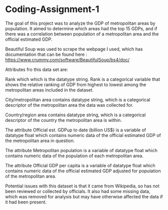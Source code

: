 # Coding-Assignment-1

The goal of this project was to analyze the GDP of metropolitan areas by population. It aimed to determine which areas had the top 15 GDPs, and if there was a correlation between population of a metropolitan area and the official estimated GDP.

Beautiful Soup was used to scrape the webpage I used, which has documentation that can be found here : https://www.crummy.com/software/BeautifulSoup/bs4/doc/

Attributes fro this data set are:

Rank which which is the datatype string. Rank is a categorical variable that shows the relative ranking of GDP from highest to lowest among the metropolitan areas included in the dataset.

City/metropolitan area contains datatype string, which is a categorical descriptor of the metropolitan area the data was collected for.

Country/region area contains datatype string, which is a categorical descriptor of the country the metropolitan area is within.

The attribute Official est. GDPup to date (billion US$) is a variable of datatype float which contains numeric data of the official estimated GDP of the metropolitan area in question.

The attribute Metropolitan population is a variable of datatype float which contains numeric data of the population of each metropolitan area. 

The attribute Official GDP per capita is a variable of datatype float which contains numeric data of the official estimated GDP adjusted for population of the metropolitan area.

Potential issues with this dataset is that it came from Wikipedia, so has not been reviewed or collected by officials. It also had some missing data, which was removed for analysis but may have otherwise affected the data if it had been present. 
